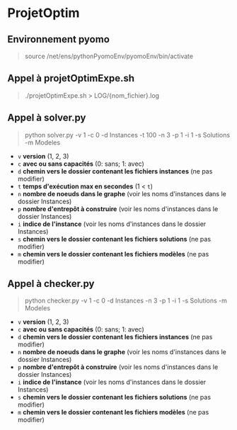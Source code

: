 # ProjetOptim

## Environnement pyomo
> source /net/ens/pythonPyomoEnv/pyomoEnv/bin/activate

## Appel à projetOptimExpe.sh
> ./projetOptimExpe.sh > LOG/{nom_fichier}.log

## Appel à solver.py
> python solver.py -v 1 -c 0 -d Instances -t 100 -n 3 -p 1 -i 1 -s Solutions -m Modeles
- `v` **version** (1, 2, 3)
- `c` **avec ou sans capacités** (0: sans; 1: avec)
- `d` **chemin vers le dossier contenant les fichiers instances** (ne pas modifier)
- `t` **temps d'exécution max en secondes** (1 < `t`)
- `n` **nombre de noeuds dans le graphe** (voir les noms d'instances dans le dossier Instances)
- `p` **nombre d'entrepôt à construire** (voir les noms d'instances dans le dossier Instances)
- `i` **indice de l'instance** (voir les noms d'instances dans le dossier Instances)
- `s` **chemin vers le dossier contenant les fichiers solutions** (ne pas modifier)
- `m` **chemin vers le dossier contenant les fichiers modèles** (ne pas modifier)

## Appel à checker.py
> python checker.py -v 1 -c 0 -d Instances -n 3 -p 1 -i 1 -s Solutions -m Modeles
- `v` **version** (1, 2, 3)
- `c` **avec ou sans capacités** (0: sans; 1: avec)
- `d` **chemin vers le dossier contenant les fichiers instances** (ne pas modifier)
- `n` **nombre de noeuds dans le graphe** (voir les noms d'instances dans le dossier Instances)
- `p` **nombre d'entrepôt à construire** (voir les noms d'instances dans le dossier Instances)
- `i` **indice de l'instance** (voir les noms d'instances dans le dossier Instances)
- `s` **chemin vers le dossier contenant les fichiers solutions** (ne pas modifier)
- `m` **chemin vers le dossier contenant les fichiers modèles** (ne pas modifier)
